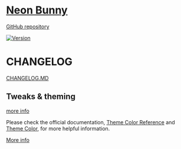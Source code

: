 # [Neon Bunny](https://marketplace.visualstudio.com/items?itemName=WebDevNerdStuff.neon-bunny)

[GitHub repository](https://github.com/webdevnerdstuff/neon-bunny-vscode-theme)

[![Version](https://vsmarketplacebadge.apphb.com/version/webdevnerdstuff.neon-bunny.svg)](https://marketplace.visualstudio.com/items?itemName=WebDevNerdStuff.neon-bunny)

# CHANGELOG

[CHANGELOG.MD](CHANGELOG.md)

## Tweaks &  theming

[more info](https://github.com/webdevnerdstuff/neon-bunny-vscode-theme)

Please check the official documentation,
[Theme Color Reference](https://code.visualstudio.com/docs/getstarted/theme-color-reference) and
[Theme Color](https://code.visualstudio.com/docs/getstarted/themes), for more helpful information.

[More info](https://code.visualstudio.com/updates/v1_15#_user-definable-syntax-highlighting-colors)
